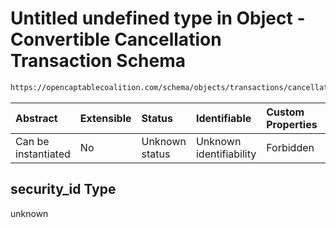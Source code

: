 # Untitled undefined type in Object - Convertible Cancellation Transaction Schema

```txt
https://opencaptablecoalition.com/schema/objects/transactions/cancellation/convertible_cancellation#/properties/security_id
```



| Abstract            | Extensible | Status         | Identifiable            | Custom Properties | Additional Properties | Access Restrictions | Defined In                                                                                                                                        |
| :------------------ | :--------- | :------------- | :---------------------- | :---------------- | :-------------------- | :------------------ | :------------------------------------------------------------------------------------------------------------------------------------------------ |
| Can be instantiated | No         | Unknown status | Unknown identifiability | Forbidden         | Allowed               | none                | [ConvertibleCancellation.schema.json*](../../schema/objects/transactions/cancellation/ConvertibleCancellation.schema.json "open original schema") |

## security_id Type

unknown
